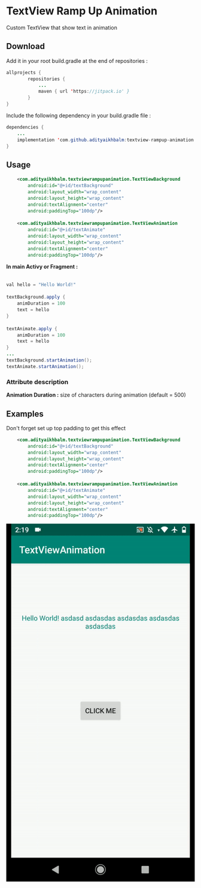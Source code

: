 # TextView Ramp Up Animation


Custom TextView that show text in animation


## Download

Add it in your root build.gradle at the end of repositories :

```java
allprojects {
		repositories {
			...
			maven { url 'https://jitpack.io' }
		}
}
```

Include the following dependency in your build.gradle file :

```java
dependencies {
    ...
    implementation 'com.github.adityaikhbalm:textview-rampup-animation:v1.0.0'
}
```

## Usage

```xml
    <com.adityaikhbalm.textviewrampupanimation.TextViewBackground
        android:id="@+id/textBackground"
        android:layout_width="wrap_content"
        android:layout_height="wrap_content"
        android:textAlignment="center"
        android:paddingTop="100dp"/>
        
    <com.adityaikhbalm.textviewrampupanimation.TextViewAnimation
        android:id="@+id/textAnimate"
        android:layout_width="wrap_content"
        android:layout_height="wrap_content"
        android:textAlignment="center"
        android:paddingTop="100dp"/>
```        
        
**In main Activy or Fragment :**  

```java

val hello = "Hello World!"

textBackground.apply {
    animDuration = 100
    text = hello
}

textAnimate.apply {
    animDuration = 100
    text = hello
}
...
textBackground.startAnimation();
textAnimate.startAnimation();
```
       
### Attribute description

**Animation Duration :** size of characters during animation (default = 500)

## Examples

Don't forget set up top padding to get this effect

```xml
    <com.adityaikhbalm.textviewrampupanimation.TextViewBackground
        android:id="@+id/textBackground"
        android:layout_width="wrap_content"
        android:layout_height="wrap_content"
        android:textAlignment="center"
        android:paddingTop="100dp"/>
        
    <com.adityaikhbalm.textviewrampupanimation.TextViewAnimation
        android:id="@+id/textAnimate"
        android:layout_width="wrap_content"
        android:layout_height="wrap_content"
        android:textAlignment="center"
        android:paddingTop="100dp"/>
```       

![picture alt](https://github.com/adityaikhbalm/textview-rampup-animation/blob/master/textviewanimation.gif)
